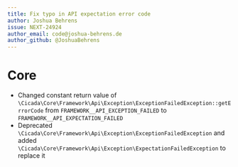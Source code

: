 ```yaml
---
title: Fix typo in API expectation error code
author: Joshua Behrens
issue: NEXT-24924
author_email: code@joshua-behrens.de
author_github: @JoshuaBehrens
---
```

# Core
* Changed constant return value of `\Cicada\Core\Framework\Api\Exception\ExceptionFailedException::getErrorCode` from `FRAMEWORK__API_EXCEPTION_FAILED` to `FRAMEWORK__API_EXPECTATION_FAILED`
* Deprecated `\Cicada\Core\Framework\Api\Exception\ExceptionFailedException` and added `\Cicada\Core\Framework\Api\Exception\ExpectationFailedException` to replace it

